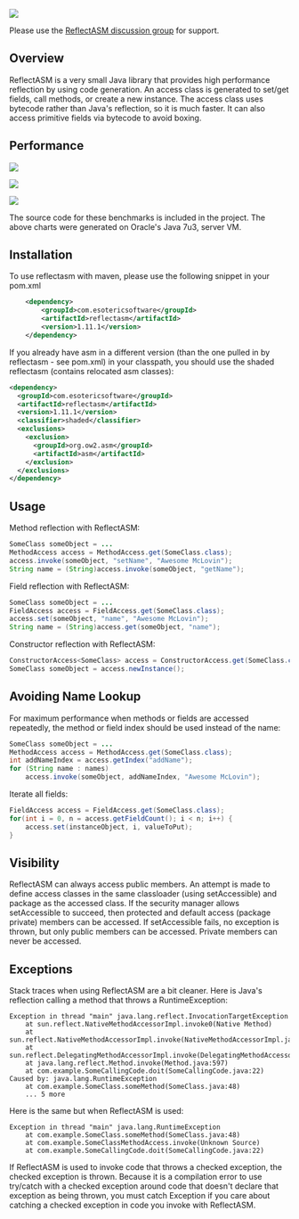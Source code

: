 ![](https://raw.github.com/wiki/EsotericSoftware/reflectasm/images/logo.png)

Please use the [ReflectASM discussion group](http://groups.google.com/group/reflectasm-users) for support.

## Overview

ReflectASM is a very small Java library that provides high performance reflection by using code generation. An access class is generated to set/get fields, call methods, or create a new instance. The access class uses bytecode rather than Java's reflection, so it is much faster. It can also access primitive fields via bytecode to avoid boxing.

## Performance

![](http://chart.apis.google.com/chart?chma=100&chtt=Field%20Set/Get&chs=700x62&chd=t:1402081,11339107&chds=0,11339107&chxl=0:|Java%20Reflection|FieldAccess&cht=bhg&chbh=10&chxt=y&chco=6600FF)

![](http://chart.apis.google.com/chart?chma=100&chtt=Method%20Call&chs=700x62&chd=t:97390,208750&chds=0,208750&chxl=0:|Java%20Reflection|MethodAccess&cht=bhg&chbh=10&chxt=y&chco=6600AA)

![](http://chart.apis.google.com/chart?chma=100&chtt=Constructor&chs=700x62&chd=t:2853063,5828993&chds=0,5828993&chxl=0:|Java%20Reflection|ConstructorAccess&cht=bhg&chbh=10&chxt=y&chco=660066)

The source code for these benchmarks is included in the project. The above charts were generated on Oracle's Java 7u3, server VM.

## Installation

To use reflectasm with maven, please use the following snippet in your pom.xml

```xml
    <dependency>
        <groupId>com.esotericsoftware</groupId>
        <artifactId>reflectasm</artifactId>
        <version>1.11.1</version>
    </dependency>
```

If you already have asm in a different version (than the one pulled in by reflectasm - see pom.xml) in your classpath, you should use the shaded reflectasm (contains relocated asm classes):

```xml
<dependency>
  <groupId>com.esotericsoftware</groupId>
  <artifactId>reflectasm</artifactId>
  <version>1.11.1</version>
  <classifier>shaded</classifier>
  <exclusions>
    <exclusion>
      <groupId>org.ow2.asm</groupId>
      <artifactId>asm</artifactId>
    </exclusion>
  </exclusions>
</dependency>
```

## Usage

Method reflection with ReflectASM:

```java
SomeClass someObject = ...
MethodAccess access = MethodAccess.get(SomeClass.class);
access.invoke(someObject, "setName", "Awesome McLovin");
String name = (String)access.invoke(someObject, "getName");
```

Field reflection with ReflectASM:

```java
SomeClass someObject = ...
FieldAccess access = FieldAccess.get(SomeClass.class);
access.set(someObject, "name", "Awesome McLovin");
String name = (String)access.get(someObject, "name");
```

Constructor reflection with ReflectASM:

```java
ConstructorAccess<SomeClass> access = ConstructorAccess.get(SomeClass.class);
SomeClass someObject = access.newInstance();
```

## Avoiding Name Lookup

For maximum performance when methods or fields are accessed repeatedly, the method or field index should be used instead of the name:

```java
SomeClass someObject = ...
MethodAccess access = MethodAccess.get(SomeClass.class);
int addNameIndex = access.getIndex("addName");
for (String name : names)
    access.invoke(someObject, addNameIndex, "Awesome McLovin");
```

Iterate all fields:

```java
FieldAccess access = FieldAccess.get(SomeClass.class);
for(int i = 0, n = access.getFieldCount(); i < n; i++) {
    access.set(instanceObject, i, valueToPut);              
}
```

## Visibility

ReflectASM can always access public members. An attempt is made to define access classes in the same classloader (using setAccessible) and package as the accessed class. If the security manager allows setAccessible to succeed, then protected and default access (package private) members can be accessed. If setAccessible fails, no exception is thrown, but only public members can be accessed. Private members can never be accessed.

## Exceptions

Stack traces when using ReflectASM are a bit cleaner. Here is Java's reflection calling a method that throws a RuntimeException:

```
Exception in thread "main" java.lang.reflect.InvocationTargetException
	at sun.reflect.NativeMethodAccessorImpl.invoke0(Native Method)
	at sun.reflect.NativeMethodAccessorImpl.invoke(NativeMethodAccessorImpl.java:39)
	at sun.reflect.DelegatingMethodAccessorImpl.invoke(DelegatingMethodAccessorImpl.java:25)
	at java.lang.reflect.Method.invoke(Method.java:597)
	at com.example.SomeCallingCode.doit(SomeCallingCode.java:22)
Caused by: java.lang.RuntimeException
	at com.example.SomeClass.someMethod(SomeClass.java:48)
	... 5 more
```

Here is the same but when ReflectASM is used:

```
Exception in thread "main" java.lang.RuntimeException
	at com.example.SomeClass.someMethod(SomeClass.java:48)
	at com.example.SomeClassMethodAccess.invoke(Unknown Source)
	at com.example.SomeCallingCode.doit(SomeCallingCode.java:22)
```

If ReflectASM is used to invoke code that throws a checked exception, the checked exception is thrown. Because it is a compilation error to use try/catch with a checked exception around code that doesn't declare that exception as being thrown, you must catch Exception if you care about catching a checked exception in code you invoke with ReflectASM.
